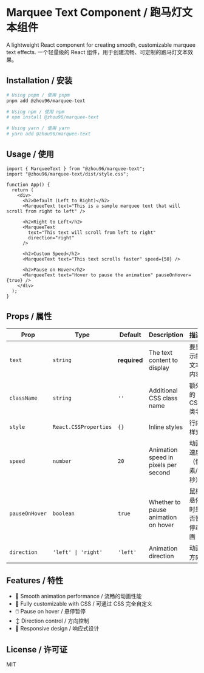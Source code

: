# Marquee Text Component / 跑马灯文本组件

A lightweight React component for creating smooth, customizable marquee text effects.
一个轻量级的 React 组件，用于创建流畅、可定制的跑马灯文本效果。

## Installation / 安装

```bash
# Using pnpm / 使用 pnpm
pnpm add @zhou96/marquee-text

# Using npm / 使用 npm
# npm install @zhou96/marquee-text

# Using yarn / 使用 yarn
# yarn add @zhou96/marquee-text
```

## Usage / 使用

```tsx
import { MarqueeText } from "@zhou96/marquee-text";
import "@zhou96/marquee-text/dist/style.css";

function App() {
  return (
    <div>
      <h2>Default (Left to Right)</h2>
      <MarqueeText text="This is a sample marquee text that will scroll from right to left" />

      <h2>Right to Left</h2>
      <MarqueeText
        text="This text will scroll from left to right"
        direction="right"
      />

      <h2>Custom Speed</h2>
      <MarqueeText text="This text scrolls faster" speed={50} />

      <h2>Pause on Hover</h2>
      <MarqueeText text="Hover to pause the animation" pauseOnHover={true} />
    </div>
  );
}
```

## Props / 属性

| Prop           | Type                  | Default      | Description                          | 描述                   |
| -------------- | --------------------- | ------------ | ------------------------------------ | ---------------------- |
| `text`         | `string`              | **required** | The text content to display          | 要显示的文本内容       |
| `className`    | `string`              | `''`         | Additional CSS class name            | 额外的 CSS 类名        |
| `style`        | `React.CSSProperties` | `{}`         | Inline styles                        | 行内样式               |
| `speed`        | `number`              | `20`         | Animation speed in pixels per second | 动画速度（像素/秒）    |
| `pauseOnHover` | `boolean`             | `true`       | Whether to pause animation on hover  | 鼠标悬停时是否暂停动画 |
| `direction`    | `'left' \| 'right'`   | `'left'`     | Animation direction                  | 动画方向               |

## Features / 特性

- 🚀 Smooth animation performance / 流畅的动画性能
- 🎨 Fully customizable with CSS / 可通过 CSS 完全自定义
- 🖱️ Pause on hover / 悬停暂停
- ↕️ Direction control / 方向控制
- 📱 Responsive design / 响应式设计

## License / 许可证

MIT
